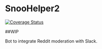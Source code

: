 # SnooHelper2

[![Coverage Status](https://coveralls.io/repos/github/Santi871/SnooHelper2/badge.svg?branch=master)](https://coveralls.io/github/Santi871/SnooHelper2?branch=master)

##WIP

Bot to integrate Reddit moderation with Slack.